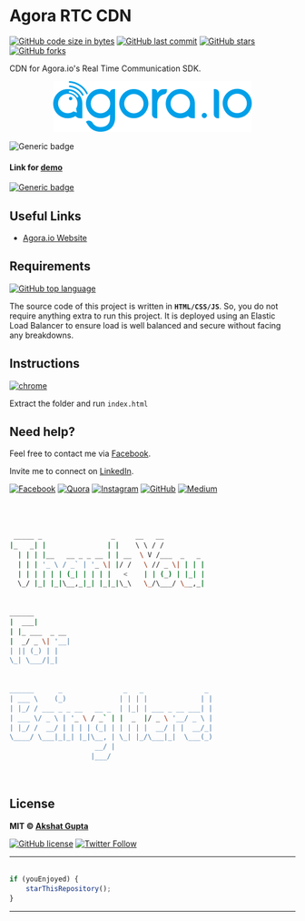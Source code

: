 # Agora RTC CDN

[![GitHub code size in bytes](https://img.shields.io/github/languages/code-size/akshatvg/Agora-RTC-CDN?logo=github&style=social)](https://github.com/akshatvg/) [![GitHub last commit](https://img.shields.io/github/last-commit/akshatvg/Agora-RTC-CDN?style=social&logo=git)](https://github.com/akshatvg/) [![GitHub stars](https://img.shields.io/github/stars/akshatvg/Agora-RTC-CDN?style=social)](https://github.com/akshatvg/Agora-RTC-CDN/stargazers) [![GitHub forks](https://img.shields.io/github/forks/akshatvg/Agora-RTC-CDN?style=social&logo=git)](https://github.com/akshatvg/Agora-RTC-CDN/network)

CDN for Agora.io's Real Time Communication SDK.

<p align="center">
<a href="https://cdn-agora.akshatvg.com/">
<img src="https://github.com/akshatvg/Agora-RTC-CDN/blob/master/assets/img/agora.io.png" alt="Agora.io Logo"/>
</a>
</p>

![Generic badge](https://img.shields.io/badge/Agora_RTC_SDK-CDN-orange) 

#### Link for [demo](https://cdn-agora.akshatvg.com/) 
[![Generic badge](https://img.shields.io/badge/view-demo-orange)](https://cdn-agora.akshatvg.com/)

## Useful Links

- [Agora.io Website](https://www.agora.io/)

## Requirements

[![GitHub top language](https://img.shields.io/github/languages/top/akshatvg/Agora-RTC-CDN?logo=javascript&style=social)](https://github.com/akshatvg/)

The source code of this project is written in **`HTML/CSS/JS`**. So, you do not require anything extra to run this project. It is deployed using an Elastic Load Balancer to ensure load is well balanced and secure without facing any breakdowns.

## Instructions

[![chrome](https://img.shields.io/badge/Open-index.html-lightgrey.svg?logo=google-chrome&style=popout&logoColor=red)](https://cdn-agora.akshatvg.com/)

Extract the folder and run `index.html`


## Need help?


Feel free to contact me via [Facebook](https://www.facebook.com/akshatvg).

Invite me to connect on [LinkedIn](https://www.linkedin.com/in/akshatvg/).

[![Facebook](https://img.shields.io/badge/Facebook-add-blue.svg?logo=facebook&logoColor=white)](https://www.facebook.com/akshatvg) [![Quora](https://img.shields.io/badge/Quora-ask-red.svg?logo=quora)](https://www.quora.com/profile/Akshat-Gupta-279) [![Instagram](https://img.shields.io/badge/Instagram-follow-purple.svg?logo=instagram&logoColor=white)](https://www.instagram.com/akshatvg/) [![GitHub](https://img.shields.io/badge/Snapchat-add-yellow.svg?logo=snapchat&logoColor=white)](https://www.snapchat.com/add/akshatvg) [![Medium](https://img.shields.io/badge/Medium-follow-black.svg?logo=medium&logoColor=white)](https://medium.com/@akshatvg)


```bash



 _____ _                 _     __   __            
|_   _| |               | |    \ \ / /            
  | | | |__   __ _ _ __ | | __  \ V /___  _   _   
  | | | '_ \ / _` | '_ \| |/ /   \ // _ \| | | |  
  | | | | | | (_| | | | |   <    | | (_) | |_| |  
  \_/ |_| |_|\__,_|_| |_|_|\_\   \_/\___/ \__,_|  
                                                  
                                                  
______                                            
|  ___|                                           
| |_ ___  _ __                                    
|  _/ _ \| '__|                                   
| || (_) | |                                      
\_| \___/|_|                                      
                                                  
                                                  
______      _               _   _               _ 
| ___ \    (_)             | | | |             | |
| |_/ / ___ _ _ __   __ _  | |_| | ___ _ __ ___| |
| ___ \/ _ \ | '_ \ / _` | |  _  |/ _ \ '__/ _ \ |
| |_/ /  __/ | | | | (_| | | | | |  __/ | |  __/_|
\____/ \___|_|_| |_|\__, | \_| |_/\___|_|  \___(_)
                     __/ |                        
                    |___/                         

 


```

## License

**MIT &copy; [Akshat Gupta](https://github.com/akshatvg/Agora-RTC-CDN/blob/master/LICENSE)**

[![GitHub license](https://img.shields.io/github/license/akshatvg/Agora-RTC-CDN?style=social&logo=github)](https://github.com/akshatvg/Agora-RTC-CDN/blob/master/LICENSE) [![Twitter Follow](https://img.shields.io/twitter/follow/akshatvg?style=social)](https://twitter.com/akshatvg)

---------

```javascript

if (youEnjoyed) {
    starThisRepository();
}

```

-----------
